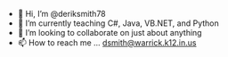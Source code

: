 - 👋 Hi, I’m @deriksmith78
- 🌱 I’m currently teaching C#, Java, VB.NET, and Python
- 💞️ I’m looking to collaborate on just about anything
- 📫 How to reach me ... dsmith@warrick.k12.in.us

<!---
deriksmith78/deriksmith78 is a ✨ special ✨ repository because its `README.md` (this file) appears on your GitHub profile.
You can click the Preview link to take a look at your changes.
--->
